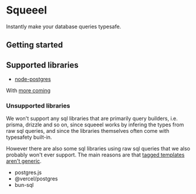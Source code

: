 # Squeeel

Instantly make your database queries typesafe.

## Getting started

## Supported libraries

- [node-postgres](https://node-postgres.com/)

With [more coming](https://github.com/SorenHolstHansen/squeeel/issues/1)

### Unsupported libraries

We won't support any sql libraries that are primarily query builders, i.e. prisma, drizzle and so on, since squeeel works by infering the types from raw sql queries, and since the libraries themselves often come with typesafety built-in.

However there are also some sql libraries using raw sql queries that we also probably won't ever support.
The main reasons are that [tagged templates aren't generic](https://github.com/microsoft/TypeScript/issues/33304).

- postgres.js
- @vercel/postgres
- bun-sql

